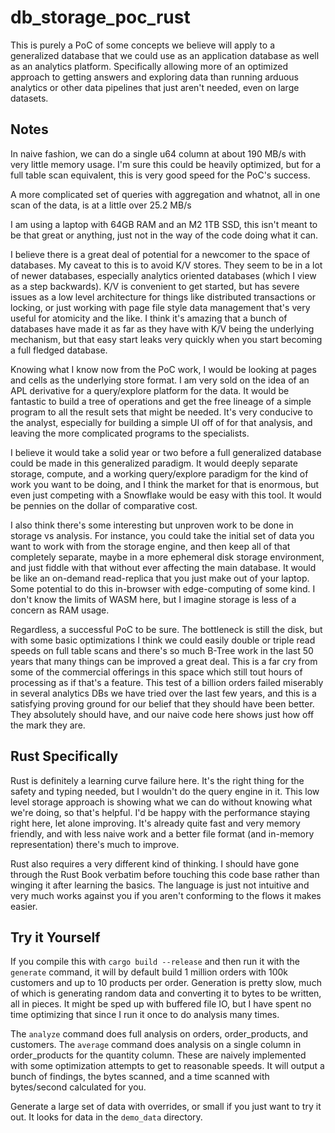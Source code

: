 # db_storage_poc_rust

This is purely a PoC of some concepts we believe will apply to a generalized database that we could use as an application database as well as an analytics platform. Specifically allowing more of an optimized approach to getting answers and exploring data than running arduous analytics or other data pipelines that just aren't needed, even on large datasets.

## Notes

In naive fashion, we can do a single u64 column at about 190 MB/s with very little memory usage. I'm sure this could be heavily optimized, but for a full table scan equivalent, this is very good speed for the PoC's success.

A more complicated set of queries with aggregation and whatnot, all in one scan of the data, is at a little over 25.2 MB/s

I am using a laptop with 64GB RAM and an M2 1TB SSD, this isn't meant to be that great or anything, just not in the way of the code doing what it can.

I believe there is a great deal of potential for a newcomer to the space of databases. My caveat to this is to avoid K/V stores. They seem to be in a lot of newer databases, especially analytics oriented databases (which I view as a step backwards). K/V is convenient to get started, but has severe issues as a low level architecture for things like distributed transactions or locking, or just working with page file style data management that's very useful for atomicity and the like. I think it's amazing that a bunch of databases have made it as far as they have with K/V being the underlying mechanism, but that easy start leaks very quickly when you start becoming a full fledged database.

Knowing what I know now from the PoC work, I would be looking at pages and cells as the underlying store format. I am very sold on the idea of an APL derivative for a query/explore platform for the data. It would be fantastic to build a tree of operations and get the free lineage of a simple program to all the result sets that might be needed. It's very conducive to the analyst, especially for building a simple UI off of for that analysis, and leaving the more complicated programs to the specialists.

I believe it would take a solid year or two before a full generalized database could be made in this generalized paradigm. It would deeply separate storage, compute, and a working query/explore paradigm for the kind of work you want to be doing, and I think the market for that is enormous, but even just competing with a Snowflake would be easy with this tool. It would be pennies on the dollar of comparative cost.

I also think there's some interesting but unproven work to be done in storage vs analysis. For instance, you could take the initial set of data you want to work with from the storage engine, and then keep all of that completely separate, maybe in a more ephemeral disk storage environment, and just fiddle with that without ever affecting the main database. It would be like an on-demand read-replica that you just make out of your laptop. Some potential to do this in-browser with edge-computing of some kind. I don't know the limits of WASM here, but I imagine storage is less of a concern as RAM usage.

Regardless, a successful PoC to be sure. The bottleneck is still the disk, but with some basic optimizations I think we could easily double or triple read speeds on full table scans and there's so much B-Tree work in the last 50 years that many things can be improved a great deal. This is a far cry from some of the commercial offerings in this space which still tout hours of processing as if that's a feature. This test of a billion orders failed miserably in several analytics DBs we have tried over the last few years, and this is a satisfying proving ground for our belief that they should have been better. They absolutely should have, and our naive code here shows just how off the mark they are.

## Rust Specifically

Rust is definitely a learning curve failure here. It's the right thing for the safety and typing needed, but I wouldn't do the query engine in it. This low level storage approach is showing what we can do without knowing what we're doing, so that's helpful. I'd be happy with the performance staying right here, let alone improving. It's already quite fast and very memory friendly, and with less naive work and a better file format (and in-memory representation) there's much to improve.

Rust also requires a very different kind of thinking. I should have gone through the Rust Book verbatim before touching this code base rather than winging it after learning the basics. The language is just not intuitive and very much works against you if you aren't conforming to the flows it makes easier.

## Try it Yourself

If you compile this with `cargo build --release` and then run it with the `generate` command, it will by default build 1 million orders with 100k customers and up to 10 products per order. Generation is pretty slow, much of which is generating random data and converting it to bytes to be written, all in pieces. It might be sped up with buffered file IO, but I have spent no time optimizing that since I run it once to do analysis many times.

The `analyze` command does full analysis on orders, order_products, and customers. The `average` command does analysis on a single column in order_products for the quantity column. These are naively implemented with some optimization attempts to get to reasonable speeds. It will output a bunch of findings, the bytes scanned, and a time scanned with bytes/second calculated for you.

Generate a large set of data with overrides, or small if you just want to try it out. It looks for data in the `demo_data` directory.
